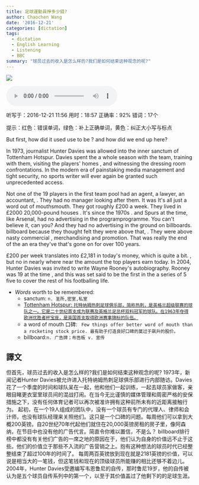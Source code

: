 ```yaml
---
title: 足球運動員掙多少錢?
author: Chaochen Wang
date: '2016-12-21'
categories: [dictation]
tags:
  - dictation
  - English Learning
  - Listening
  - BBC
summary: "球员过去的收入是怎么样的?我们是如何结束这种观念的呢?"
---
```




![](/img/footballplayer.jpg)

<audio src="/mp3/footballplayer.mp3" controls="controls">
Your browser does not support the audio element.
你的瀏覽器不支持音頻播放。請使用chrome科學上網。
</audio>


听写于：2016-12-21 11:56	用时：18:57
正确率：92%	错词：17个

提示：<span class="diff_off">红色</span>：错误单词，<span class="diff_add">绿色</span>：补上正确单词，<span class="diff_alert">黄色</span>：纠正大小写与标点
<p class="linetext">But first, how did it <span class="diff_off">used</span> <span class="diff_add">use</span> to be <span class="diff_alert">?</span> <span class="diff_alert" title="And ">and </span>how did we end up here? </p><p class="linetext">In 1973, journalist Hunter Davies was allowed into the inner sanctum of Tottenham Hotspur. Davies spent <span class="diff_off">the</span> <span class="diff_add">a</span> whole season with the team, training with them, visiting the players' homes <span class="diff_alert">,</span> and witnessing the dressing room confrontations. In the modern era of painstaking media management and tight security, no sports writer will ever again be granted such unprecedented access. </p><p class="linetext">Not one of the 19 players in the first team pool had an agent, a lawyer, an accountant<span class="diff_alert">,</span> <span class="diff_alert">.</span> <span class="diff_alert" title="they ">They </span>had no manager looking after them. <span class="diff_off">It</span> <span class="diff_off">was</span> <span class="diff_add">It's</span> all just a word <span class="diff_off">out</span> of <span class="diff_off">mouths</span><span class="diff_add">mouth</span>. They got roughly £200 a week. They lived in <span class="diff_off">£</span><span class="diff_off">2000</span> <span class="diff_add">20,000-pound</span> houses <span class="diff_alert">.</span> <span class="diff_off">It's</span> <span class="diff_add">since</span> the 1970s <span class="diff_alert">.</span> <span class="diff_alert" title="And ">and </span>Spurs at the time, like Arsenal, had no advertising in the <span class="diff_off">program</span><span class="diff_add">programme</span>. You can't believe it, can you? And <span class="diff_add">they</span> had no advertising in the ground on <span class="diff_off">billboards</span><span class="diff_alert">.</span> <span class="diff_add">billboard</span> <span class="diff_alert" title="Because ">because </span>they <span class="diff_off">thought</span> <span class="diff_add">felt</span> they were above that<span class="diff_alert">,</span> <span class="diff_alert">.</span> <span class="diff_alert" title="they ">They </span>were above nasty commercial <span class="diff_alert">,</span> merchandising and promotion. That was really the end of <span class="diff_off">the</span> <span class="diff_add">an</span> era <span class="diff_off">they've</span> <span class="diff_add">that's</span> gone on <span class="diff_add">for</span> <span class="diff_add">over</span> 100 years. </p><p class="linetext">£200 per week translates into £<span class="diff_alert" title="2181 ">2,181 </span>in today's money, which is quite a bit<span class="diff_alert">.</span> <span class="diff_alert">,</span> <span class="diff_alert" title="But ">but </span>no <span class="diff_off">in</span> <span class="diff_off">nearly</span> <span class="diff_add">where</span> <span class="diff_add">near</span> <span class="diff_add">the</span> amount the top players earn today. In 2004, Hunter Davies was invited to write Wayne Rooney's autobiography. Rooney was 19 at the time <span class="diff_alert">,</span> and this was <span class="diff_off">set</span> <span class="diff_add">said</span> to be the first in <span class="diff_off">the</span> <span class="diff_add">a</span> series of <span class="diff_off">5</span> <span class="diff_add">five</span> to cover the rest of his footballing life.


* _Words_ worth to be remembered:
    * sanctum: `n. 圣所,密室,私室`
    * [Tottenham Hotspur: `托特纳姆热刺足球俱乐部，简称热刺，是英格兰超级联赛的球队之一。它是二十世纪首支成为联赛及英格兰足总杯双料冠军的球队。在1963年夺得欧洲优胜者杯宝座，是英国首支取得欧洲赛事锦标的队伍。`](https://en.wikipedia.org/wiki/Tottenham_Hotspur_F.C.)
    * a word of mouth 口碑: ` Few things offer better word of mouth than a rocketing stock price. 最有助于打造良好口碑的莫过于飙升的股价。`
    * billboard:`n. 广告牌；布告板 v. 宣传`


## 譯文

但首先，球员过去的收入是怎么样的?我们是如何结束这种观念的呢? 1973年，新闻记者Hunter Davies被允许进入托特纳姆热刺足球俱乐部进行内部随访。Davies花了一个季度的时间和球队呆在一起，他和他们一起训练，一起去球员家做客，亲眼目睹更衣室里球员间的混战打闹。在当今无比谨慎的媒体管理和周密严格的安保措施之下，没有任何体育记者可以再次被准许拥有这种前所未有的近距离接触行为。 起初，在一个19人组成的团队中，没有一个球员有专门的代理人、律师和会计师，也没有球队经理来关照他们。这只是一个口碑的问题。每周他们可以拿到大概200英镑。自20世纪70年代起他们就住在20,000英镑房租的房子里，像阿森纳，在节目中也没有他的广告代言。简直令你难以置信，不是么？ billboard排行榜中都没有有关他们广告的一席之地的原因在于，他们认为自身的价值远不止于这些。他们的价值立于那些不入流的广告营销之上。抱有这种想法的球员时代已经整整结束了超过100年的时间了。 每周两百英镑放到现在就是2181英镑的价值，可以说是相当大的一笔钱，但这笔钱和现在的顶级球员所能赚的相比还够不着边儿。2004年，Hunter Davies受邀编写韦恩鲁尼的自传，那时鲁尼19岁，他的自传被认为是五个球员自传系列中的第一个，以至于其价值盖过了他剩下的的足球生涯。

